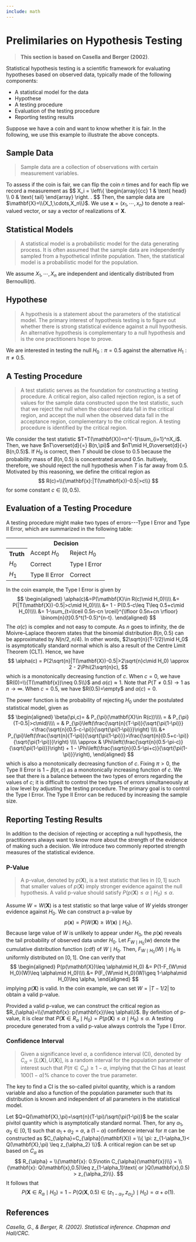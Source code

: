 ```yaml
---
include: math
---
```


# Prelimilaries on Hypothesis Testing

> **This section is based on Casella and Berger (2002)**.

Statistical hypothesis testing is a scientific framework for evaluating hypotheses based on observed data, typically made of the following components:

* A statistical model for the data
* Hypothese
* A testing procedure
* Evaluation of the testing procedure
* Reporting testing results

Suppose we have a coin and want to know whether it is fair. In the following, we use this example to illustrate the above concepts.

## Sample Data

>Sample data are a collection of observations with certain measurement variables. 

To assess if the coin is fair, we can flip the coin $n$ times and for each flip we record a measurement as 
$$
X_i = 
\left\\{ 
\begin{array}{cc}
1 & \text{ head} \\\\ 
0 & \text{ tail}
\end{array}
\right. .
$$
Then, the sample data are $\mathbf{X}=\\{X_1,\cdots,X_n\\}$. We use $\mathbf{x}=(x_1,\cdots,x_n)$ to denote a real-valued vector, or say a vector of realizations of $\mathbf{X}$.

## Statistical Models

>A statistical model is a probabilistic model for the data generating process. It is often assumed that the sample data are independently sampled from a hypothetical infinite population. Then, the statistical model is a probabilistic model for the population.

We assume $X_1,\cdots,X_n$ are independent and identically distributed from $\text{Bernoulli}(\pi)$.

## Hypothese

>A hypothesis is a statement about the parameters of the statistical model. The primary interest of hypothesis testing is to figure out whether there is strong statistical evidence against a null hypothesis. An alternative hypothesis is complementary to a null hypothesis and is the one practitioners hope to prove.

We are interested in testing the null $H_0:\pi=0.5$ against the alternative $H_1:\pi\neq 0.5$.

## A Testing Procedure

>A test statistic serves as the foundation for constructing a testing procedure. A critical region, also called rejection region, is a set of values for the sample data constructed upon the test statistic, such that we reject the null when the observed data fall in the critical region, and accept the null when the observed data fall in the acceptance region, complementary to the critical region. A testing procedure is identified by the critical region. 

We consider the test statistic $T=T(\mathbf{X})=n^{-1}\sum_{i=1}^nX_i$. Then, we have $nT\overset{d}{=} B(n,\pi)$ and $nT\mid H_0\overset{d}{=} B(n,0.5)$. If $H_0$ is correct, then $T$ should be close to $0.5$ because the probability mass of $B(n,0.5)$ is concentrated around $0.5n$. Ituitively, therefore, we should reject the null hypothesis when $T$ is far away from $0.5$. Motivated by this reasoning, we define the critical region as
$$
R(c)=\\{\mathbf{x}:|T(\mathbf{x})-0.5|>c\\}
$$ 
for some constant $c\in [0,0.5)$.

## Evaluation of a Testing Procedure

A testing procedure might make two types of errors---Type I Error and Type II Error, which are summarized in the following table:

<table>
  <tr>
    <th></th>
    <th colspan="2" style="text-align:center;">Decision</th>
  </tr>
  <tr>
    <th>Truth</th>
    <td>Accept <i>H</i><sub>0</sub></td>
    <td>Reject <i>H</i><sub>0</sub></td>
  </tr>
  <tr>
    <td><i>H</i><sub>0</sub></td>
    <td>Correct</td>
    <td>Type I Error</td>
  </tr>
  <tr>
    <td><i>H</i><sub>1</sub></td>
    <td>Type II Error</td>
    <td>Correct</td>
  </tr>
</table>

In the coin example, the Type I Error is given by
$$
\begin{aligned}
\alpha(c)&=P(\mathbf{X}\in R(c)\mid H_0)\\\\
 &= P(|T(\mathbf{X})-0.5|>c\mid H_0)\\\\
 &= 1 - P(0.5-c\leq T\leq 0.5+c\mid H_0)\\\\
 &= 1-\sum_{t=\lceil 0.5n-cn \rceil}^{\lfloor 0.5n+cn \rfloor} \binom{n}{t}0.5^t(1-0.5)^{n-t}.
\end{aligned}
$$
The $\alpha(c)$ is complex and not easy to compute. As $n$ goes to infinity, the de Moivre–Laplace theorem states that the binomial distribution $B(n,0.5)$ can be approximated by $N(n/2,n/4)$. In other words, $2\sqrt{n}(T-1/2)\mid H_0$ is asymptotically standard normal which is also a result of the Centre Limit Theorem (CLT). Hence, we have
$$
\alpha(c) = P(2\sqrt{n}|T(\mathbf{X})-0.5|>2\sqrt{n}c\mid H_0) \approx 2 - 2\Phi(2\sqrt{n}c),
$$
which is a monotonically decreasing function of $c$. When $c=0$, we have $R(0)=\\{T(\mathbf{x})\neq 0.5\\}$ and $\alpha(c)\approx 1$. Note that $P(T\neq 0.5)\rightarrow 1$ as $n\rightarrow \infty$. When $c=0.5$, we have $R(0.5)=\empty$ and $\alpha(c)=0$.

The power function is the probability of rejecting $H_0$ under the postulated statistical model, given as
$$
\begin{aligned}
\beta(\pi,c)= & P_{\pi}(\mathbf{X}\in R(c))\\\\
 = & P_{\pi}(T-0.5|>c\mid)\\\\
 = & P_{\pi}\left(\frac{\sqrt{n}(T-\pi)}{\sqrt{\pi(1-\pi)}}<\frac{\sqrt{n}(0.5-c-\pi)}{\sqrt{\pi(1-\pi)}}\right) \\\\
 &+ P_{\pi}\left(\frac{\sqrt{n}(T-\pi)}{\sqrt{\pi(1-\pi)}}>\frac{\sqrt{n}(0.5+c-\pi)}{\sqrt{\pi(1-\pi)}}\right) \\\\
 \approx & \Phi\left(\frac{\sqrt{n}(0.5-\pi-c)}{\sqrt{\pi(1-\pi)}}\right) + 1 - \Phi\left(\frac{\sqrt{n}(0.5-\pi+c)}{\sqrt{\pi(1-\pi)}}\right),
\end{aligned}
$$
which is also a monotonically decreasing function of $c$. Fixing $\pi>0$, the Type II Error is $1-\beta(\pi,c)$ as a monotonically increasing function of $c$. We see that there is a balance between the two types of errors regarding the values of $c$; it is difficult to control the two types of errors simultaneously at a low level by adjusting the testing procedure. The primary goal is to control the Type I Error. The Type II Error can be 
reduced by increasing the sample size.

## Reporting Testing Results

In addition to the decision of rejecting or accepting a null hypothesis, the practitioners always want to know more about the strength of the evidence of making such a decision. We introduce two commonly reported strength measures of the statistical evidence.

### P-Value

>A p-value, denoted by $p(\mathbf{X})$, is a test statistic that lies in $[0,1]$ such that smaller values of $p(\mathbf{X})$ imply stronger evidence against the null hypothesis. A valid p-value should satisfy $P(p(\mathbf{X})\leq \alpha\mid H_0)\leq\alpha$. 

Assume $W=W(\mathbf{X})$ is a test statistic so that large value of $W$ yields stronger evidence against $H_0$. We can construct a p-value by
$$
p(\mathbf{x})=P(W(\mathbf{X})\geq W(\mathbf{x})\mid H_0).
$$
Because large value of $W$ is unlikely to appear under $H_0$, the $p(\mathbf{x})$ reveals the tail probability of observed data under $H_0$. Let $F_{W\mid H_0}(w)$ denote the cumulative distribution function (cdf) of $W\mid H_0$. Then, $F_{W\mid H_0}(W)\mid H_0$ is uniformly distributed on $[0,1]$. One can verify that
$$
\begin{aligned}
P(p(\mathbf{X})\leq \alpha\mid H_0) &= P(1-F_{W\mid H_0}(W)\leq \alpha\mid H_0)\\\\
&= P(F_{W\mid H_0}(W)\geq 1-\alpha\mid H_0)\leq \alpha,
\end{aligned}
$$
implying $p(\mathbf{X})$ is valid. In the coin example, we can set $W=|T-1/2|$ to obtain a valid p-value.

Provided a valid p-value, we can construct the critical region as $R_{\alpha}=\\{\mathbf{x}: p(\mathbf{x})\leq \alpha\\}$. By definition of p-value, it is clear that $P(\mathbf{X}\in R_{\alpha}\mid H_0)=P(p(\mathbf{X})\leq \alpha\mid H_0)\leq\alpha$. A testing procedure generated from a valid p-value always controls the Type I Error.

### Confidence Interval

>Given a significance level $\alpha$, a confidence interval (CI), denoted by $C_{\alpha}=[L(\mathbf{X}),U(\mathbf{X})]$, is a random interval for the population parameter of interest such that $P(\pi\in C_{\alpha})\geq 1-\alpha$, implying that the CI has at least $100(1-\alpha)\%$ chance to cover the true parameter.

The key to find a CI is the so-called pivitol quantity, which is a random variable and also a function of the population parameter such that its distribution is known and independent of all parameters in the statistical model. 

Let $Q=Q(\mathbf{X},\pi)=\sqrt{n}(T-\pi)/\sqrt{\pi(1-\pi)}$ be the scalar pivitol quantity which is asymptotically standard normal. Then, for any $\alpha_1,\alpha_2\in [0,1]$ such that $\alpha_1+\alpha_2=\alpha$, a $(1-\alpha)$ confidence interval for $\pi$ can be constructed as $C_{\alpha}=C_{\alpha}(\mathbf{X}) = \\{ \pi: z_{1-\alpha_1}< Q(\mathbf{X},\pi) \leq z_{\alpha_2} \\}$. A critical region can be set up based on $C_{\alpha}$ as 
$$
R_{\alpha} = \\{\mathbf{x}: 0.5\notin C_{\alpha}(\mathbf{x})\\} = \\{\mathbf{x}: Q(\mathbf{x},0.5)\leq z_{1-\alpha_1}\text{ or }Q(\mathbf{x},0.5) > z_{\alpha_2}\\}.
$$ 
It follows that
$$
P(\mathbf{X}\in R_{\alpha}\mid H_0) = 1-P(Q(\mathbf{X},0.5)\in (z_{1-\alpha_1},z_{\alpha_2}) \mid H_0)=\alpha+o(1).
$$

## References

<cite>Casella, G., & Berger, R. (2002). Statistical inference. Chapman and Hall/CRC.</cite>